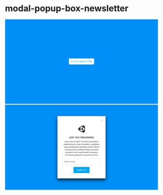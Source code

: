 # modal-popup-box-newsletter
![Modal-Popup-Box-Newsletter](/sample.png)
![Modal-Popup-Box-Newsletter](/sample2.png)

